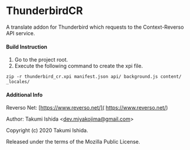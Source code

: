 ThunderbirdCR
===================================================

A translate addon for Thunderbird which requests to the Context-Reverso API service.

#### Build Instruction
1. Go to the project root.
2. Execute the following command to create the xpi file.

`zip -r thunderbird_cr.xpi manifest.json api/ background.js content/ _locales/ `


#### Additional Info
Reverso Net: 
[https://www.reverso.net/](
https://www.reverso.net/)

Author: Takumi Ishida <[dev.miyakojima@gmail.com](
mailto:dev.miyakojima@gmail.com)>

Copyright (c) 2020 Takumi Ishida.

Released under the terms of the Mozilla Public License.
